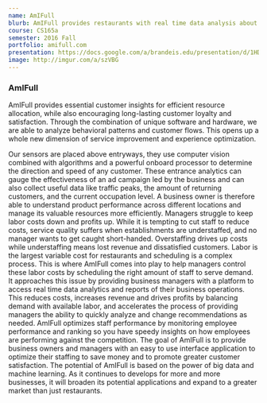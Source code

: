 ```yaml
---
name: AmIFull
blurb: AmIFull provides restaurants with real time data analysis about how many customers are in their store and how long they stay as well as if they are new customers or returning.
course: CS165a
semester: 2016 Fall
portfolio: amifull.com
presentation: https://docs.google.com/a/brandeis.edu/presentation/d/1HDz0NrkAB0Z9rUQsA81V0QLVtE_dC5h0UHa9abW9iII/edit?usp=sharing
image: http://imgur.com/a/szVBG
---
```

### AmIFull
AmIFull provides essential customer insights for efficient resource allocation, while also  encouraging long-lasting
customer loyalty and satisfaction. Through the combination of unique software and hardware, we are able to analyze
behavioral patterns and customer flows. This opens up a whole new dimension of service improvement and experience
optimization.

Our sensors are placed above entryways, they use computer vision combined with algorithms and a powerful onboard processor to determine the direction and speed of any customer. These entrance analytics can gauge the effectiveness of
an ad campaign led by the business and can also collect useful data like traffic peaks, the amount of returning
customers, and the current occupation level. A business owner is therefore able to understand product performance across
different locations and manage its valuable resources more efficiently.
	Managers struggle to keep labor costs down and profits up. While it is tempting to cut staff to reduce costs, service
quality suffers when establishments are understaffed, and no manager wants to get caught short-handed. Overstaffing
drives up costs while understaffing means lost revenue and dissatisfied customers. Labor is the largest variable cost
for restaurants and scheduling is a complex process. This is where AmIFull comes into play to help managers control
these labor costs by scheduling the right amount of staff to serve demand. It approaches this issue by providing
business managers with a platform to access real time data analytics and reports of their business operations. This
reduces costs, increases revenue and drives profits by balancing demand with available labor, and accelerates the
process of providing managers the ability to quickly analyze and change recommendations as needed. AmIFull optimizes
staff performance by monitoring employee performance and ranking so you have speedy insights on how employees are
performing against the competition. 
	The goal of AmIFull is to provide business owners and managers with an easy to use interface application to optimize
their staffing to save money and to promote greater customer satisfaction. The potential of AmIFull is based on the
power of big data and machine learning. As it continues to develops for more and more businesses, it will broaden its
potential applications and expand to a greater market than just restaurants.
